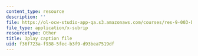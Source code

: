 ```yaml
---
content_type: resource
description: ''
file: https://ol-ocw-studio-app-qa.s3.amazonaws.com/courses/res-9-003-brains-minds-and-machines-summer-course-summer-2015/f36f723af9385fecb3f9d93bea7519df_GGakcLdPWl4.vtt
file_type: application/x-subrip
resourcetype: Other
title: 3play caption file
uid: f36f723a-f938-5fec-b3f9-d93bea7519df
---
```

